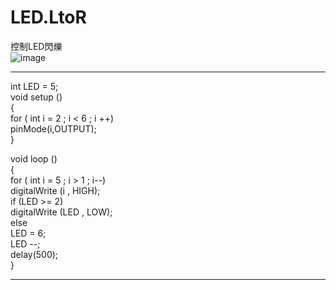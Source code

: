 # LED.LtoR
 控制LED閃爍   
  ![image](https://github.com/wesley4406/LED.LtoR/blob/main/ezgif.com-video-to-gif%20(2).gif)

  
***  
int LED = 5;  
void setup ()  
{  
for ( int i = 2 ; i < 6 ; i ++)    
pinMode(i,OUTPUT);   
}  
    
void loop ()  
{  
for ( int i = 5 ; i > 1 ; i--)   
digitalWrite (i , HIGH);  
if (LED >= 2)   
digitalWrite (LED , LOW);  
else  
LED = 6;   
LED --;  
delay(500);   
}  
***
